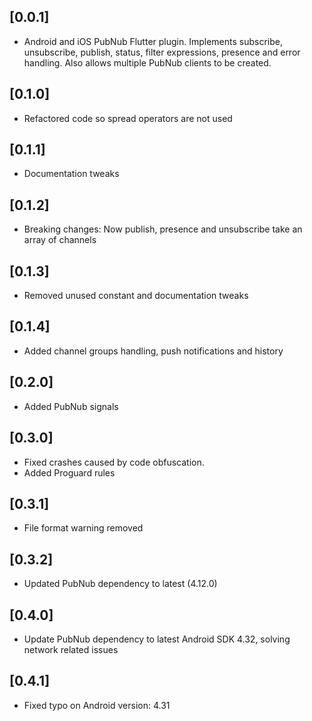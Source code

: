 ## [0.0.1]

* Android and iOS PubNub Flutter plugin. Implements subscribe, unsubscribe, publish, status, filter expressions, presence and error handling. Also allows multiple PubNub clients to be created.

## [0.1.0]

* Refactored code so spread operators are not used

## [0.1.1]

* Documentation tweaks

## [0.1.2]

* Breaking changes: Now publish, presence and unsubscribe take an array of channels

## [0.1.3]

* Removed unused constant and documentation tweaks

## [0.1.4]

* Added channel groups handling, push notifications and history

## [0.2.0]

* Added PubNub signals

## [0.3.0]

* Fixed crashes caused by code obfuscation. 
* Added Proguard rules

## [0.3.1]

* File format warning removed

## [0.3.2]

* Updated PubNub dependency to latest (4.12.0)

## [0.4.0]

* Update PubNub dependency to latest Android SDK 4.32, solving network related issues

## [0.4.1]

* Fixed typo on Android version: 4.31